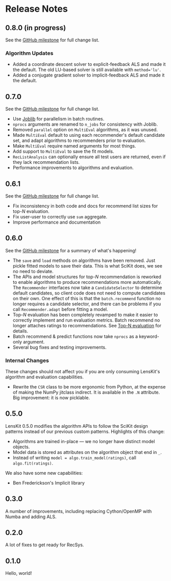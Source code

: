 # Release Notes

## 0.8.0 (in progress)

See the [GitHub milestone](https://github.com/lenskit/lkpy/milestone/5) for full change list.

### Algorithm Updates

- Added a coordinate descent solver to explicit-feedback ALS and made it the default.  The old
  LU-based solver is still available with `method='lu'`.
- Added a conjugate gradient solver to implicit-feedback ALS and made it the default.

## 0.7.0

See the [GitHub milestone](https://github.com/lenskit/lkpy/milestone/3) for full change list.

- Use [Joblib][] for parallelism in batch routines.
- `nprocs` arguments are renamed to `n_jobs` for consistency with Joblib.
- Removed `parallel` option on `MultiEval` algorithms, as it was unused.
- Made `MultiEval` default to using each recommender's default candidate
  set, and adapt algorithms to recommenders prior to evaluation.
- Make `MultiEval` require named arguments for most things.
- Add support to `MultiEval` to save the fit models.
- `RecListAnalysis` can optionally ensure all test users are returned, even
  if they lack recommendation lists.
- Performance improvements to algorithms and evaluation.

[Joblib]: https://joblib.readthedocs.io


## 0.6.1

See the [GitHub milestone](https://github.com/lenskit/lkpy/milestone/4) for full change list.

- Fix inconsistency in both code and docs for recommend list sizes for top-*N* evaluation.
- Fix user-user to correctly use `sum` aggregate.
- Improve performance and documentation

## 0.6.0

See the [GitHub milestone](https://github.com/lenskit/lkpy/milestone/1) for a summary of what's happening!

- The `save` and `load` methods on algorithms have been removed.  Just pickle fitted models to save
  their data.  This is what SciKit does, we see no need to deviate.
- The APIs and model structures for top-*N* recommendation is reworked to enable algorithms to
  produce recommendations more automatically.  The `Recommender` interfaces now take a `CandidateSelector`
  to determine default candidates, so client code does not need to compute candidates on their own.
  One effect of this is that the `batch.recommend` function no longer requires a candidate selector,
  and there can be problems if you call `Recommender.adapt` before fitting a model.
- Top-*N* evaluation has been completely revamped to make it easier to correctly implement and run
  evaluation metrics.  Batch recommend no longer attaches ratings to recommendations.  See 
  [Top-N evaluation](evaluation/topn-metrics.html) for details.
- Batch recommend & predict functions now take `nprocs` as a keyword-only argument.
- Several bug fixes and testing improvements.

### Internal Changes

These changes should not affect you if you are only consuming LensKit's algorithm and evaluation capabilities.

-   Rewrite the `CSR` class to be more ergonomic from Python, at the expense of making the NumPy jitclass
    indirect. It is available in the `.N` attribute.  Big improvement: it is now picklable.

## 0.5.0

LensKit 0.5.0 modifies the algorithm APIs to follow the SciKit design patterns instead of
our previous custom patterns.  Highlights of this change:

- Algorithms are trained in-place — we no longer have distinct model objects.
- Model data is stored as attributes on the algorithm object that end in `_`.
- Instead of writing `model = algo.train_model(ratings)`, call `algo.fit(ratings)`.

We also have some new capabilities:

- Ben Frederickson's Implicit library

## 0.3.0

A number of improvements, including replacing Cython/OpenMP with Numba and adding ALS.

## 0.2.0

A lot of fixes to get ready for RecSys.

## 0.1.0

Hello, world!
